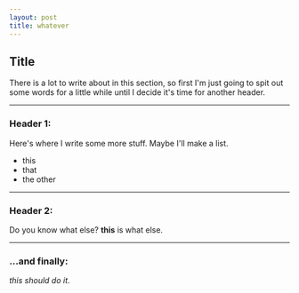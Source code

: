 ```yaml
---
layout: post
title: whatever
---
```


## Title

There is a lot to write about in this section, so first I'm just going to spit out some words for a little while until I decide it's time for another header.

***

### Header 1:

Here's where I write some more stuff.  Maybe I'll make a list.  

+ this
+ that
+ the other

***

### Header 2:

Do you know what else?  **this** is what else.  

***

### ...and finally:

*this should do it*.



